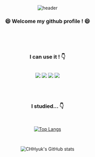<div align="center">

  ![header](https://capsule-render.vercel.app/api?type=Cylinder&color=000000&height=200&fontColor=ffffff&text=CHHyuk&animation=fadeIn)
### :smile: Welcome my github profile ! :smile: 

<br/>
<br/>
<br/>

### I can use it ! :point_down:

<br/>

<div display="flex">
  <img src="https://img.shields.io/badge/Python-3776AB?style=flat-square&logo=Python&logoColor=ffffff"/>
  <img src="https://img.shields.io/badge/HTML5-E34F26?style=flat-square&logo=HTML5&logoColor=ffffff"/>
  <img src="https://img.shields.io/badge/CSS3-1572B6?style=flat-square&logo=CSS3&logoColor=ffffff"/>
  <img src="https://img.shields.io/badge/JavaScript-F7DF1E?style=flat-square&logo=JavaScript&logoColor=ffffff"/>
</div>

<br/>
<br/>
<br/>

### I studied... :point_down:
 
<br/>
  
[![Top Langs](https://github-readme-stats.vercel.app/api/top-langs/?username=CHHyuk&layout=compact)](https://github.com/anuraghazra/github-readme-stats)
  
<br/>
  
![CHHyuk's GitHub stats](https://github-readme-stats.vercel.app/api?username=CHHyuk&show_icons=true&theme=dark)

</div>
